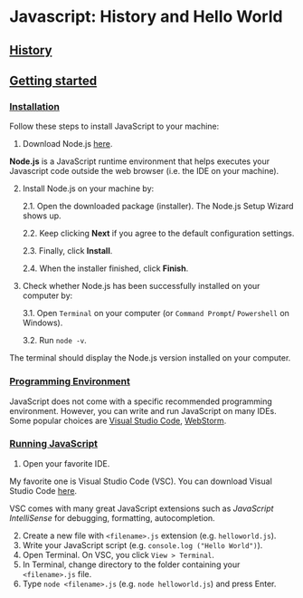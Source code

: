 # Javascript: History and Hello World

## [History](#history)

## [Getting started](#getting-started)

### [Installation](#installation)
 
Follow these steps to install JavaScript to your machine:

1. Download Node.js [here](https://nodejs.org/en).

**Node.js** is a JavaScript runtime environment that helps executes your Javascript code outside the web browser (i.e. the IDE on your machine).

2. Install Node.js on your machine by:

    2.1. Open the downloaded package (installer). The Node.js Setup Wizard shows up.
   
    2.2. Keep clicking **Next** if you agree to the default configuration settings.
    
    2.3. Finally, click **Install**.
    
    2.4. When the installer finished, click **Finish**.

3. Check whether Node.js has been successfully installed on your computer by:
    
    3.1. Open `Terminal` on your computer (or `Command Prompt`/ `Powershell` on Windows).
 
    3.2. Run `node -v`.

The terminal should display the Node.js version installed on your computer.

### [Programming Environment](programming-environment)

JavaScript does not come with a specific recommended programming environment. However, you can write and run JavaScript on many IDEs. Some popular choices are [Visual Studio Code](https://code.visualstudio.com/), [WebStorm](https://www.jetbrains.com/webstorm/).

### [Running JavaScript](#running-javascript)

1. Open your favorite IDE. 

My favorite one is Visual Studio Code (VSC). You can download Visual Studio Code [here](https://code.visualstudio.com/download). 

VSC comes with many great JavaScript extensions such as *JavaScript IntelliSense* for debugging, formatting, autocompletion.

2. Create a new file with `<filename>.js` extension (e.g. `helloworld.js`). 
3. Write your JavaScript script (e.g. `console.log ("Hello World")`).
4. Open Terminal. On VSC, you click `View > Terminal`. 
5. In Terminal, change directory to the folder containing your `<filename>.js` file.
6. Type `node <filename>.js` (e.g. `node helloworld.js`) and press Enter. 




